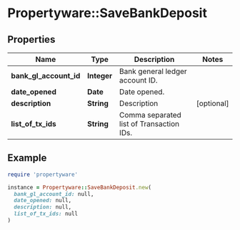 # Propertyware::SaveBankDeposit

## Properties

| Name | Type | Description | Notes |
| ---- | ---- | ----------- | ----- |
| **bank_gl_account_id** | **Integer** | Bank general ledger account ID. |  |
| **date_opened** | **Date** | Date opened. |  |
| **description** | **String** | Description | [optional] |
| **list_of_tx_ids** | **String** | Comma separated list of Transaction IDs. |  |

## Example

```ruby
require 'propertyware'

instance = Propertyware::SaveBankDeposit.new(
  bank_gl_account_id: null,
  date_opened: null,
  description: null,
  list_of_tx_ids: null
)
```

